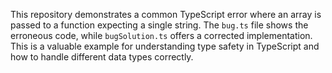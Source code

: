 This repository demonstrates a common TypeScript error where an array is passed to a function expecting a single string.  The `bug.ts` file shows the erroneous code, while `bugSolution.ts` offers a corrected implementation.  This is a valuable example for understanding type safety in TypeScript and how to handle different data types correctly.